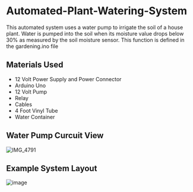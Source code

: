 # Automated-Plant-Watering-System
This automated system uses a water pump to irrigate the soil of a house plant. Water is pumped into the soil when its moisture value drops below 30% as measured by the soil moisture sensor. This function is defined in the gardening.ino file
## Materials Used
- 12 Volt Power Supply and Power Connector
- Arduino Uno
- 12 Volt Pump
- Relay
- Cables
- 4 Foot Vinyl Tube
- Water Container
## Water Pump Curcuit View
![IMG_4791](https://github.com/user-attachments/assets/a2793a49-017d-4e47-a367-ced17c5d5dc5)
## Example System Layout
![image](https://github.com/user-attachments/assets/d69bbf4f-f607-46e3-bdbb-152b7d079ef1)
